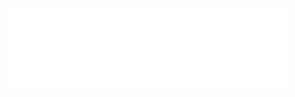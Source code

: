 <div class="llmtxt-container">
<iframe id="llmtxt-frame" src="../../llmtxt/index.html" width="100%" style="border:none; display: block;" title="Crawl4AI LLM Context Builder"></iframe>
</div>

<script>
// Iframe height adjustment
function resizeLLMtxtIframe() {
  const iframe = document.getElementById('llmtxt-frame');
  if (iframe) {
    const headerHeight = parseFloat(getComputedStyle(document.documentElement).getPropertyValue('--header-height') || '55');
    const topOffset = headerHeight + 20;
    const availableHeight = window.innerHeight - topOffset;
    iframe.style.height = Math.max(800, availableHeight) + 'px';
  }
}

// Run immediately and on resize/load
resizeLLMtxtIframe();
let resizeTimer;
window.addEventListener('load', resizeLLMtxtIframe);
window.addEventListener('resize', () => {
    clearTimeout(resizeTimer);
    resizeTimer = setTimeout(resizeLLMtxtIframe, 150);
});

// Remove Footer & HR from parent page
document.addEventListener('DOMContentLoaded', () => {
    setTimeout(() => {
        const footer = window.parent.document.querySelector('footer');
        if (footer) {
            const hrBeforeFooter = footer.previousElementSibling;
            if (hrBeforeFooter && hrBeforeFooter.tagName === 'HR') {
                hrBeforeFooter.remove();
            }
            footer.remove();
            resizeLLMtxtIframe();
        }
    }, 100);
});
</script>

<style>
#terminal-mkdocs-main-content {
    padding: 0 !important;
    margin: 0;
    width: 100%;
    height: 100%;
    overflow: hidden;
}

#terminal-mkdocs-main-content .llmtxt-container {
    margin: 0;
    padding: 0;
    max-width: none;
    overflow: hidden;
}

#terminal-mkdocs-toc-panel {
    display: none !important;
}
</style>